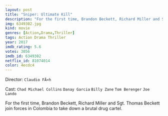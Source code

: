 ```yaml
---
layout: post
title: "Sniper: Ultimate Kill"
description: "For the first time, Brandon Beckett, Richard Miller and Sgt. Thomas Beckett join forces in Colombia to take down a brutal drug cartel..."
img: 6349302.jpg
kind: movie
genres: [Action,Drama,Thriller]
tags: Action Drama Thriller 
year: 2017
imdb_rating: 5.6
votes: 3056
imdb_id: 6349302
netflix_id: 81074014
color: 4ecdc4
---
```

Director: `Claudio FĂ¤h`  

Cast: `Chad Michael Collins` `Danay Garcia` `Billy Zane` `Tom Berenger` `Joe Lando` 

For the first time, Brandon Beckett, Richard Miller and Sgt. Thomas Beckett join forces in Colombia to take down a brutal drug cartel.